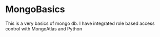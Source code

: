 # MongoBasics
This is a very basics of mongo db. I have integrated role based access control with MongoAtlas and Python 
